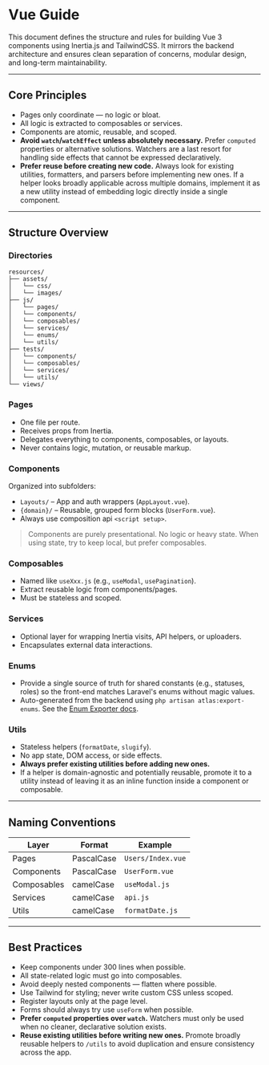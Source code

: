 # Vue Guide

This document defines the structure and rules for building Vue 3 components using Inertia.js and TailwindCSS. It mirrors the backend architecture and ensures clean separation of concerns, modular design, and long-term maintainability.

---

## Core Principles

- Pages only coordinate — no logic or bloat.
- All logic is extracted to composables or services.
- Components are atomic, reusable, and scoped.
- **Avoid `watch`/`watchEffect` unless absolutely necessary.** Prefer `computed` properties or alternative solutions. Watchers are a last resort for handling side effects that cannot be expressed declaratively.
- **Prefer reuse before creating new code.** Always look for existing utilities, formatters, and parsers before implementing new ones. If a helper looks broadly applicable across multiple domains, implement it as a new utility instead of embedding logic directly inside a single component.

---

## Structure Overview

### Directories

    resources/
    ├── assets/ 
    │   └── css/
    │   └── images/
    ├── js/
    │   └── pages/
    │   └── components/
    │   └── composables/
    │   └── services/
    │   └── enums/
    │   └── utils/
    ├── tests/
    │   └── components/
    │   └── composables/
    │   └── services/
    │   └── utils/
    └── views/

### Pages

- One file per route.
- Receives props from Inertia.
- Delegates everything to components, composables, or layouts.
- Never contains logic, mutation, or reusable markup.

### Components

Organized into subfolders:
- `Layouts/` – App and auth wrappers (`AppLayout.vue`).
- `{domain}/` – Reusable, grouped form blocks (`UserForm.vue`).
- Always use composition api `<script setup>`.

> Components are purely presentational. No logic or heavy state. When using state, try to keep local, but prefer composables.

### Composables

- Named like `useXxx.js` (e.g., `useModal`, `usePagination`).
- Extract reusable logic from components/pages.
- Must be stateless and scoped.

### Services

- Optional layer for wrapping Inertia visits, API helpers, or uploaders.
- Encapsulates external data interactions.

### Enums

- Provide a single source of truth for shared constants (e.g., statuses, roles) so the front-end matches Laravel's enums without magic values.
- Auto-generated from the backend using `php artisan atlas:export-enums`. See the [Enum Exporter docs](https://github.com/tmarois/atlas-laravel/blob/main/docs/features/enum-exporter.md).

### Utils

- Stateless helpers (`formatDate`, `slugify`).
- No app state, DOM access, or side effects.
- **Always prefer existing utilities before adding new ones.**
- If a helper is domain-agnostic and potentially reusable, promote it to a utility instead of leaving it as an inline function inside a component or composable.

---

## Naming Conventions

| Layer       | Format     | Example             |
|-------------|------------|---------------------|
| Pages       | PascalCase | `Users/Index.vue`   |
| Components  | PascalCase | `UserForm.vue`      |
| Composables | camelCase  | `useModal.js`       |
| Services    | camelCase  | `api.js`            |
| Utils       | camelCase  | `formatDate.js`     |

---

## Best Practices

- Keep components under 300 lines when possible.
- All state-related logic must go into composables.
- Avoid deeply nested components — flatten where possible.
- Use Tailwind for styling; never write custom CSS unless scoped.
- Register layouts only at the page level.
- Forms should always try use `useForm` when possible.
- **Prefer `computed` properties over `watch`.** Watchers must only be used when no cleaner, declarative solution exists.
- **Reuse existing utilities before writing new ones.** Promote broadly reusable helpers to `/utils` to avoid duplication and ensure consistency across the app.

<!-- end of Vue Guide -->